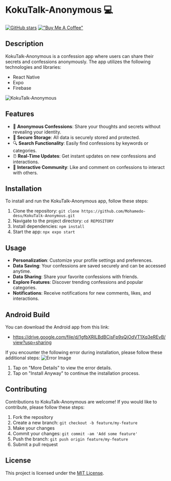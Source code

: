 # KokuTalk-Anonymous 💻

[![GitHub stars](https://img.shields.io/github/stars/Mohamedo-desu/KokuTalk-Anonymous.svg?style=social)](https://github.com/Mohamedo-desu/KokuTalk-Anonymous) [!["Buy Me A Coffee"](https://www.buymeacoffee.com/assets/img/custom_images/orange_img.png)](https://www.buymeacoffee.com/YOURUSERNAME)

## Description

KokuTalk-Anonymous is a confession app where users can share their secrets and confessions anonymously. The app utilizes the following technologies and libraries:

- React Native
- Expo
- Firebase

![KokuTalk-Anonymous](LINK_TO_IMAGE)

## Features

- 📌 **Anonymous Confessions**: Share your thoughts and secrets without revealing your identity.
- 💾 **Secure Storage**: All data is securely stored and protected.
- 🔍 **Search Functionality**: Easily find confessions by keywords or categories.
- ⏰ **Real-Time Updates**: Get instant updates on new confessions and interactions.
- 🔄 **Interactive Community**: Like and comment on confessions to interact with others.

## Installation

To install and run the KokuTalk-Anonymous app, follow these steps:

1. Clone the repository: `git clone https://github.com/Mohamedo-desu/KokuTalk-Anonymous.git`
2. Navigate to the project directory: `cd REPOSITORY`
3. Install dependencies: `npm install`
4. Start the app: `npx expo start`

## Usage

- **Personalization**: Customize your profile settings and preferences.
- **Data Saving**: Your confessions are saved securely and can be accessed anytime.
- **Data Sharing**: Share your favorite confessions with friends.
- **Explore Features**: Discover trending confessions and popular categories.
- **Notifications**: Receive notifications for new comments, likes, and interactions.

## Android Build

You can download the Android app from this link:

- https://drive.google.com/file/d/1gfbXRILBdBCjsFp9sQjOdVT1Xq3eREvB/view?usp=sharing

If you encounter the following error during installation, please follow these additional steps:
![Error Image](LINK_TO_ERROR_IMAGE)

1. Tap on "More Details" to view the error details.
2. Tap on "Install Anyway" to continue the installation process.

## Contributing

Contributions to KokuTalk-Anonymous are welcome! If you would like to contribute, please follow these steps:

1. Fork the repository
2. Create a new branch: `git checkout -b feature/my-feature`
3. Make your changes
4. Commit your changes: `git commit -am 'Add some feature'`
5. Push the branch: `git push origin feature/my-feature`
6. Submit a pull request

## License

This project is licensed under the [MIT License](LICENSE).
